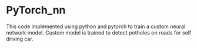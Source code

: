 # PyTorch_nn
This code implemented using python and pytorch to train a custom neural network model.
Custom model is trained to detect potholes on roads for self driving car.
